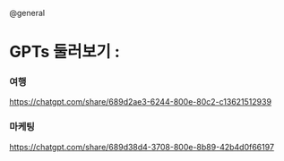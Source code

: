 @general

# GPTs 둘러보기 :

### 여행

https://chatgpt.com/share/689d2ae3-6244-800e-80c2-c13621512939

### 마케팅

https://chatgpt.com/share/689d38d4-3708-800e-8b89-42b4d0f66197

